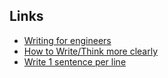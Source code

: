 ## Links 
- [Writing for engineers](https://www.heinrichhartmann.com/posts/writing/)
- [How to Write/Think more clearly](http://www.covingtoninnovations.com/mc/WriteThinkLearn.pdf)
- [Write 1 sentence per line](https://sive.rs/1s)